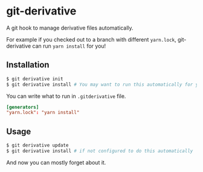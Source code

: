 # git-derivative
A git hook to manage derivative files automatically.

For example if you checked out to a branch with different `yarn.lock`, git-derivative can run `yarn install` for you!

## Installation

```s
$ git derivative init
$ git derivative install # You may want to run this automatically for your project
```

You can write what to run in `.gitderivative` file.

```toml
[generators]
"yarn.lock": "yarn install"
```

## Usage

```s
$ git derivative update
$ git derivative install # if not configured to do this automatically
```

And now you can mostly forget about it.